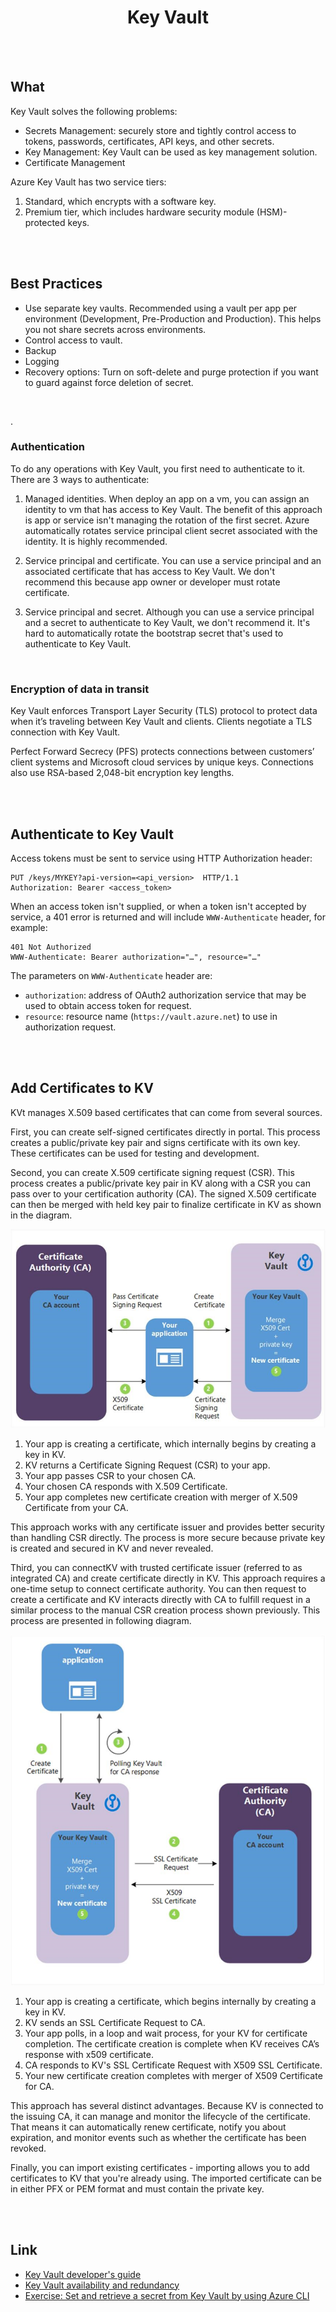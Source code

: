 # <center>Key Vault</center>

<br></br>



## What
Key Vault solves the following problems:

* Secrets Management: securely store and tightly control access to tokens, passwords, certificates, API keys, and other secrets.
* Key Management: Key Vault can be used as key management solution.
* Certificate Management

Azure Key Vault has two service tiers:
1. Standard, which encrypts with a software key.
2. Premium tier, which includes hardware security module (HSM)-protected keys.

<br></br>



## Best Practices
* Use separate key vaults. Recommended using a vault per app per environment (Development, Pre-Production and Production). This helps you not share secrets across environments.
* Control access to vault.
* Backup
* Logging
* Recovery options: Turn on soft-delete and purge protection if you want to guard against force deletion of secret.

<br>

.
### Authentication
To do any operations with Key Vault, you first need to authenticate to it. There are 3 ways to authenticate:

1. Managed identities. When deploy an app on a vm, you can assign an identity to vm that has access to Key Vault. The benefit of this approach is app or service isn't managing the rotation of the first secret. Azure automatically rotates service principal client secret associated with the identity. It is highly recommended.

2. Service principal and certificate. You can use a service principal and an associated certificate that has access to Key Vault. We don't recommend this because app owner or developer must rotate certificate.

3. Service principal and secret. Although you can use a service principal and a secret to authenticate to Key Vault, we don't recommend it. It's hard to automatically rotate the bootstrap secret that's used to authenticate to Key Vault.

<br>


### Encryption of data in transit
Key Vault enforces Transport Layer Security (TLS) protocol to protect data when it’s traveling between Key Vault and clients. Clients negotiate a TLS connection with Key Vault.

Perfect Forward Secrecy (PFS) protects connections between customers’ client systems and Microsoft cloud services by unique keys. Connections also use RSA-based 2,048-bit encryption key lengths.

<br></br>



## Authenticate to Key Vault
Access tokens must be sent to service using HTTP Authorization header:

```
PUT /keys/MYKEY?api-version=<api_version>  HTTP/1.1
Authorization: Bearer <access_token>
```

When an access token isn't supplied, or when a token isn't accepted by service, a 401 error is returned and will include `WWW-Authenticate` header, for example:

```
401 Not Authorized
WWW-Authenticate: Bearer authorization="…", resource="…"
```

The parameters on `WWW-Authenticate` header are:
* `authorization`: address of OAuth2 authorization service that may be used to obtain access token for request.
* `resource`: resource name (`https://vault.azure.net`) to use in authorization request.

<br></br>



## Add Certificates to KV
KVt manages X.509 based certificates that can come from several sources.

First, you can create self-signed certificates directly in portal. This process creates a public/private key pair and signs certificate with its own key. These certificates can be used for testing and development.

Second, you can create X.509 certificate signing request (CSR). This process creates a public/private key pair in KV along with a CSR you can pass over to your certification authority (CA). The signed X.509 certificate can then be merged with held key pair to finalize certificate in KV as shown in the diagram.

![](./Images/certificate_authority1.png)

1. Your app is creating a certificate, which internally begins by creating a key in KV.
2. KV returns a Certificate Signing Request (CSR) to your app.
3. Your app passes CSR to your chosen CA.
4. Your chosen CA responds with X.509 Certificate.
5. Your app completes new certificate creation with merger of X.509 Certificate from your CA.

This approach works with any certificate issuer and provides better security than handling CSR directly. The process is more secure because private key is created and secured in KV and never revealed.

Third, you can connectKV with trusted certificate issuer (referred to as integrated CA) and create certificate directly in KV. This approach requires a one-time setup to connect certificate authority. You can then request to create a certificate and KV interacts directly with CA to fulfill request in a similar process to the manual CSR creation process shown previously. This process are presented in following diagram.

![](./Images/certificate_authority2.png)

1. Your app is creating a certificate, which begins internally by creating a key in KV.
2. KV sends an SSL Certificate Request to CA.
3. Your app polls, in a loop and wait process, for your KV for certificate completion. The certificate creation is complete when KV receives CA’s response with x509 certificate.
4. CA responds to KV's SSL Certificate Request with X509 SSL Certificate.
5. Your new certificate creation completes with merger of X509 Certificate for CA.

This approach has several distinct advantages. Because KV is connected to the issuing CA, it can manage and monitor the lifecycle of the certificate. That means it can automatically renew certificate, notify you about expiration, and monitor events such as whether the certificate has been revoked.

Finally, you can import existing certificates - importing allows you to add certificates to KV that you're already using. The imported certificate can be in either PFX or PEM format and must contain the private key. 

<br></br>



## Link
* [Key Vault developer's guide](https://learn.microsoft.com/en-us/azure/key-vault/general/developers-guide)
* [Key Vault availability and redundancy](https://learn.microsoft.com/en-us/azure/key-vault/general/disaster-recovery-guidance)
* [Exercise: Set and retrieve a secret from Key Vault by using Azure CLI](https://learn.microsoft.com/en-us/training/modules/implement-azure-key-vault/5-set-retrieve-secret-azure-key-vault)
